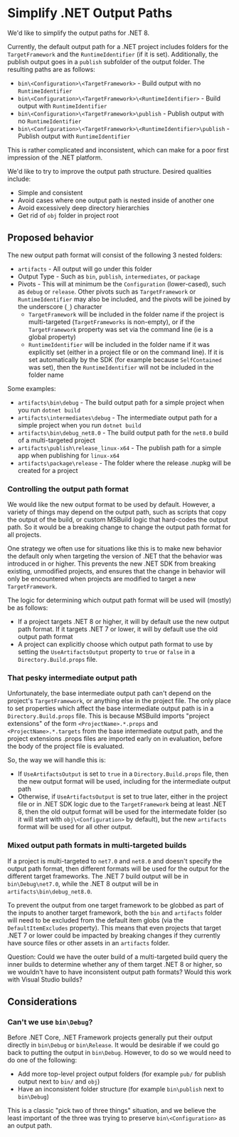 # Simplify .NET Output Paths

We'd like to simplify the output paths for .NET 8.

Currently, the default output path for a .NET project includes folders for the `TargetFramework` and the `RuntimeIdentifier` (if it is set).  Additionally, the publish output goes in a `publish` subfolder of the output folder.  The resulting paths are as follows:

- `bin\<Configuration>\<TargetFramework>` - Build output with no `RuntimeIdentifier`
- `bin\<Configuration>\<TargetFramework>\<RuntimeIdentifier>` - Build output with `RuntimeIdentifier`
- `bin\<Configuration>\<TargetFramework>\publish` - Publish output with no `RuntimeIdentifier`
- `bin\<Configuration>\<TargetFramework>\<RuntimeIdentifier>\publish` - Publish output with `RuntimeIdentifier`

This is rather complicated and inconsistent, which can make for a poor first impression of the .NET platform.

We'd like to try to improve the output path structure.  Desired qualities include:

- Simple and consistent
- Avoid cases where one output path is nested inside of another one
- Avoid excessively deep directory hierarchies
- Get rid of `obj` folder in project root

## Proposed behavior

The new output path format will consist of the following 3 nested folders:

- `artifacts` - All output will go under this folder
- Output Type - Such as `bin`, `publish`, `intermediates`, or `package`
- Pivots - This will at minimum be the `Configuration` (lower-cased), such as `debug` or `release`. Other pivots such as `TargetFramework` or `RuntimeIdentifier` may also be included, and the pivots will be joined by the underscore (`_`) character
  - `TargetFramework` will be included in the folder name if the project is multi-targeted (`TargetFrameworks` is non-empty), or if the `TargetFramework` property was set via the command line (ie is a global property)
  - `RuntimeIdentifier` will be included in the folder name if it was explicitly set (either in a project file or on the command line).  If it is set automatically by the SDK (for example because `SelfContained` was set), then the `RuntimeIdentifier` will not be included in the folder name

Some examples:

- `artifacts\bin\debug` - The build output path for a simple project when you run `dotnet build`
- `artifacts\intermediates\debug` - The intermediate output path for a simple project when you run `dotnet build`
- `artifacts\bin\debug_net8.0` - The build output path for the `net8.0` build of a multi-targeted project
- `artifacts\publish\release_linux-x64` - The publish path for a simple app when publishing for `linux-x64`
- `artifacts\package\release` - The folder where the release .nupkg will be created for a project

### Controlling the output path format

We would like the new output format to be used by default.  However, a variety of things may depend on the output path, such as scripts that copy the output of the build, or custom MSBuild logic that hard-codes the output path.  So it would be a breaking change to change the output path format for all projects.

One strategy we often use for situations like this is to make new behavior the default only when targeting the version of .NET that the behavior was introduced in or higher.  This prevents the new .NET SDK from breaking existing, unmodified projects, and ensures that the change in behavior will only be encountered when projects are modified to target a new `TargetFramework`.

The logic for determining which output path format will be used will (mostly) be as follows:

- If a project targets .NET 8 or higher, it will by default use the new output path format.  If it targets .NET 7 or lower, it will by default use the old output path format
- A project can explicitly choose which output path format to use by setting the `UseArtifactsOutput` property to `true` or `false` in a `Directory.Build.props` file.

### That pesky intermediate output path

Unfortunately, the base intermediate output path can't depend on the project's `TargetFramework`, or anything else in the project file.  The only place to set properties which affect the base intermediate output path is in a `Directory.Build.props` file.  This is because MSBuild imports "project extensions" of the form `<ProjectName>.*.props` and `<ProjectName>.*.targets` from the base intermediate output path, and the project extensions .props files are imported early on in evaluation, before the body of the project file is evaluated.

So, the way we will handle this is:

- If `UseArtifactsOutput` is set to `true` in a `Directory.Build.props` file, then the new output format will be used, including for the intermediate output path
- Otherwise, if `UseArtifactsOutput` is set to true later, either in the project file or in .NET SDK logic due to the `TargetFramework` being at least .NET 8, then the old output format will be used for the intermedate folder (so it will start with `obj\<Configuration>` by default), but the new `artifacts` format will be used for all other output.

### Mixed output path formats in multi-targeted builds

If a project is multi-targeted to `net7.0` and `net8.0` and doesn't specify the output path format, then different formats will be used for the output for the different target frameworks.  The .NET 7 build output will be in `bin\Debug\net7.0`, while the .NET 8 output will be in `artifacts\bin\debug_net8.0`.

To prevent the output from one target framework to be globbed as part of the inputs to another target framework, both the `bin` and `artifacts` folder will need to be excluded from the default item globs (via the `DefaultItemExcludes` property).  This means that even projects that target .NET 7 or lower could be impacted by breaking changes if they currently have source files or other assets in an `artifacts` folder.

Question: Could we have the outer build of a multi-targeted build query the inner builds to determine whether any of them target .NET 8 or higher, so we wouldn't have to have inconsistent output path formats?  Would this work with Visual Studio builds?

## Considerations

### Can't we use `bin\Debug`?

Before .NET Core, .NET Framework projects generally put their output directly in `bin\Debug` or `bin\Release`.  It would be desirable if we could go back to putting the output in `bin\Debug`.  However, to do so we would need to do one of the following:

- Add more top-level project output folders (for example `pub/` for publish output next to `bin/` and `obj`)
- Have an inconsistent folder structure (for example `bin\publish` next to `bin\Debug`)

This is a classic "pick two of three things" situation, and we believe the least important of the three was trying to preserve `bin\<Configuration>` as an output path.

